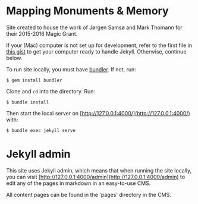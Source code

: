# Mapping Monuments & Memory

Site created to house the work of Jørgen Samsø and Mark Thomann for their 2015-2016 Magic Grant.

If your (Mac) computer is not set up for development, refer to the first file in [this gist](https://gist.github.com/amccartney/87fb7e148969431b6d9cb2d51ed5d510#file-1-housekeeping-md) to get your computer ready to handle Jekyll. Otherwise, continue below.

To run site locally, you must have [bundler](http://bundler.io/). If not, run:

`$ gem install bundler`

Clone and `cd` into the directory. Run:

`$ bundle install`

Then start the local server on [http://127.0.0.1:4000/](http://127.0.0.1:4000/) with:

`$ bundle exec jekyll serve`

# Jekyll admin

This site uses Jekyll admin, which means that when running the site locally, you can visit [http://127.0.0.1:4000/admin](http://127.0.0.1:4000/admin) to edit any of the pages in markdown in an easy-to-use CMS.

All content pages can be found in the 'pages' directory in the CMS.
